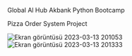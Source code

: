 Global Al Hub Akbank Python Bootcamp

Pizza Order System Project

![Ekran görüntüsü 2023-03-13 201053](https://user-images.githubusercontent.com/108466468/224776064-1a6942e6-8d2f-49b5-a707-3292d61ca4ff.png)
![Ekran görüntüsü 2023-03-13 201333](https://user-images.githubusercontent.com/108466468/224776088-24885ccd-f2f6-4cb3-a60d-8604caae39ca.png)
